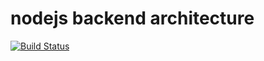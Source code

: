 # nodejs backend architecture

[![Build Status](https://travis-ci.org/enspdf/nodejs-backend-architecture.svg?branch=master)](https://travis-ci.org/enspdf/nodejs-backend-architecture)
